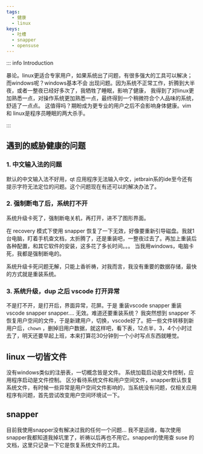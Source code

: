 ```yaml
---
tags:
  - 健康
  - linux
keys:
  - 吐槽
  - snapper
  - opensuse
---
```


::: info Introduction

暴论。linux更适合专家用户，如果系统出了问题，有很多强大的工具可以解决；而windows呢？windows基本不会
出现问题。因为系统不正常工作，折腾到大半夜，或者一整夜已经好多次了，我牺牲了睡眠，影响了健康，
我得到了对linux更加熟悉一点，对操作系统更加熟悉一点，最终得到一个稍微符合个人品味的系统，舒适了一点点。
这值得吗？期盼成为更专业的用户之后不会影响身体健康。vim 和 linux是程序员睡眠的两大杀手。 

:::

## 遇到的威胁健康的问题

### 1. 中文输入法的问题
  
默认的中文输入法不好用，qt 应用程序无法输入中文，jetbrain系的ide至今还有提示字符无法定位的问题。这个问题现在有还可以的解决办法了。

### 2. 强制断电了后，系统打不开

系统升级卡死了，强制断电关机，再打开，进不了图形界面。

在 recovery 模式下使用 snapper 恢复了一下无效，好像要重新引导磁盘。我就1台电脑，盯着手机查文档，太折腾了，还是重装吧，一整夜过去了。再加上重装后各种配置，和其它软件的安装，这多花了多长时间。。。
当我用windows，电脑卡死，我都是强制断电的。

系统升级卡死问题无解，只能上香祈祷，对我而言，我没有重要的数据存储，最快的方式就是重装系统。

### 3. 系统升级，dup 之后 vscode 打开异常

不是打不开，是打开后，界面异常，花屏。于是 重装vscode snapper 重装vscode snapper snapper.... 无效。难道还要重装系统？ 我突然想到 snapper 不恢复用户空间的文件，于是新建用户，切换，vscode好了。把一些文件转移到新用户后，`chown` ，删掉旧用户数据，就这样吧，看下表，12点半，3，4个小时过去了，明天还要早起上班，本来打算花30分钟到一个小时写点东西就睡觉。

## linux 一切皆文件

没有windows类似的注册表，一切概念皆是文件。 系统加载启动是文件控制，应用程序启动是文件控制。 区分看待系统文件和用户空间文件，snapper默认恢复系统文件，有时候一些异常是用户空间文件影响的，当系统没有问题，仅相关应用程序有问题，首先尝试改变用户空间环境试一下。

## snapper

目前我使用snapper没有解决过我的任何一个问题... 我不是运维，每次使用snapper我都知道我掉坑里了，祈祷以后再也不用它。snapper的使用查 suse 的文档，这里只记录一下它是恢复系统文件的工具。